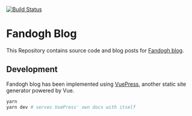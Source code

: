 [![Build Status](https://travis-ci.org/fandoghpaas/fandogh-blog.svg?branch=master)](https://travis-ci.org/fandoghpaas/fandogh-blog)

# Fandogh Blog
This Repository contains source code and blog posts for [Fandogh blog](http://blog.fandogh.cloud/).

## Development  
Fandogh blog has been implemented using [VuePress](https://vuepress.vuejs.org/), another static site generator powered by Vue.

``` bash
yarn
yarn dev # serves VuePress' own docs with itself
```
